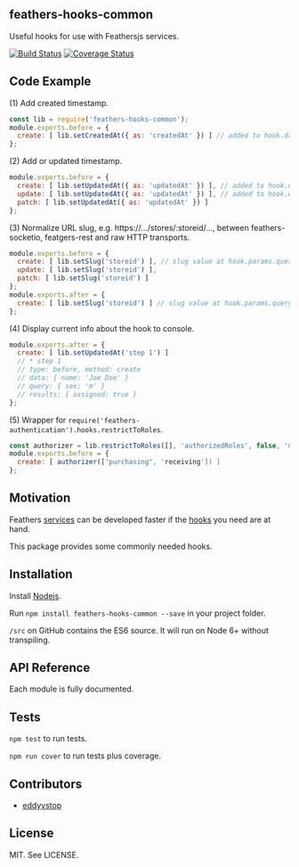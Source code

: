 ## feathers-hooks-common

Useful hooks for use with Feathersjs services.

[![Build Status](https://travis-ci.org/eddyystop/feathers-hooks-common.svg?branch=master)](https://travis-ci.org/eddyystop/feathers-hooks-common)
[![Coverage Status](https://coveralls.io/repos/github/eddyystop/feathers-hooks-common/badge.svg?branch=master)](https://coveralls.io/github/eddyystop/feathers-hooks-common?branch=master)

## Code Example

(1) Add created timestamp.

```javascript
const lib = require('feathers-hooks-common');
module.exports.before = {
  create: [ lib.setCreatedAt({ as: 'createdAt' }) ] // added to hook.data
};
```

(2) Add or updated timestamp.

```javascript
module.exports.before = {
  create: [ lib.setUpdatedAt({ as: 'updatedAt' }) ], // added to hook.data
  update: [ lib.setUpdatedAt({ as: 'updatedAt' }) ], // added to hook.data.$set
  patch: [ lib.setUpdatedAt({ as: 'updatedAt' }) ]
};
```

(3) Normalize URL slug, e.g. https://.../stores/:storeid/...,
between feathers-socketio, featgers-rest and raw HTTP transports.

```javascript
module.exports.before = {
  create: [ lib.setSlug('storeid') ], // slug value at hook.params.query.storeid
  update: [ lib.setSlug('storeid') ],
  patch: [ lib.setSlug('storeid') ]
};
module.exports.after = {
  create: [ lib.setSlug('storeid') ] // slug value at hook.params.query.storeid
};
```

(4) Display current info about the hook to console.

```javascript
module.exports.after = {
  create: [ lib.setUpdatedAt('step 1') ]
  // * step 1
  // type: before, method: create
  // data: { name: 'Joe Doe' }
  // query: { sex: 'm' }
  // results: { assigned: true }
};
```

(5) Wrapper for `require('feathers-authentication').hooks.restrictToRoles`.

```javascript
const authorizer = lib.restrictToRoles([], 'authorizedRoles', false, 'userId');
module.exports.before = {
  create: [ authorizer(['purchasing", 'receiving']) ]
};
```

## Motivation

Feathers [services](http://docs.feathersjs.com/services/readme.html)
can be developed faster if the
[hooks](http://docs.feathersjs.com/hooks/readme.html)
you need are at hand.

This package provides some commonly needed hooks.

## Installation

Install [Nodejs](https://nodejs.org/en/).

Run `npm install feathers-hooks-common --save` in your project folder.

`/src` on GitHub contains the ES6 source. It will run on Node 6+ without transpiling.

## API Reference

Each module is fully documented.

## Tests

`npm test` to run tests.

`npm run cover` to run tests plus coverage.

## Contributors

- [eddyystop](https://github.com/eddyystop)

## License

MIT. See LICENSE.